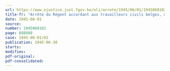 ```yaml
---
url: https://www.ejustice.just.fgov.be/eli/arrete/1945/06/01/1945060102/justel
title-fr: "Arrêté du Régent accordant aux travailleurs civils belges, déportés par l'ennemi, la gratuite, pendant une période de six mois, des soins médicaux et pharmaceutiques"
date: 1945-06-01
source:
number: 1945060102
page: 888888
case: 1945-06-01/02
publication: 1945-06-30
starts:
modifies:
pdf-original:
pdf-consolidated:
---
```


